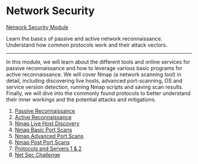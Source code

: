# Network Security

[Network Security Module](https://tryhackme.com/module/network-security)

Learn the basics of passive and active network reconnaissance. Understand how common protocols work and their attack vectors.

---

In this module, we will learn about the different tools and online services for passive reconnaissance and how to leverage various basic programs for active reconnaissance. We will cover Nmap (a network scanning tool) in detail, including discovering live hosts, advanced port-scanning, OS and service version detection, running Nmap scripts and saving scan results. Finally, we will dive into the commonly found protocols to better understand their inner workings and the potential attacks and mitigations.

1. [Passive Reconnaissance](1_passive_reconnaissance.md)
2. [Active Reconnaissance](2_active_reconnaissance.md)
3. [Nmap Live Host Discovery](nmap/1_nmap_live_host_discovery.md)
4. [Nmap Basic Port Scans](nmap/2_nmap_basic_port_scans.md)
5. [Nmap Advanced Port Scans](nmap/3_nmap_advanced_port_scans.md)
6. [Nmap Post Port Scans](nmap/4_nmap_post_port_scans.md)
7. [Protocols and Servers 1 & 2](3_protocols_and_servers.md)
8. [Net Sec Challenge](net_sec_challenge/README.md)
